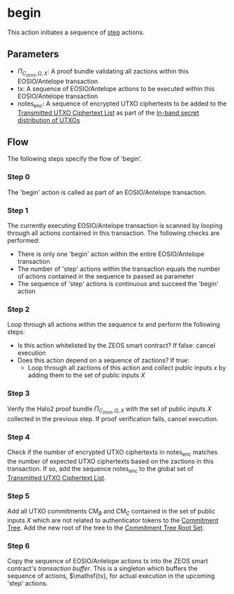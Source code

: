 # begin
This action initiates a sequence of [step](step.md) actions.

## Parameters
- $\Pi_{C_{zeos}, \Omega, X}$: A proof bundle validating all zactions within this EOSIO/Antelope transaction
- $\mathsf{tx}$: A sequence of EOSIO/Antelope actions to be executed within this EOSIO/Antelope transaction
- $\mathsf{notes_{enc}}$: A sequence of encrypted UTXO ciphertexts to be added to the [Transmitted UTXO Ciphertext List](../datasets.md#transmitted-utxo-ciphertext-list) as part of the [In-band secret distribution of UTXOs](../in-band.md#in-band-secret-distribution-of-utxos)

## Flow
The following steps specify the flow of 'begin'.

### Step 0
The 'begin' action is called as part of an EOSIO/Antelope transaction.

### Step 1
The currently executing EOSIO/Antelope transaction is scanned by looping through all actions contained in this transaction. The following checks are performed:
- There is only one 'begin' action within the entire EOSIO/Antelope transaction
- The number of 'step' actions within the transaction equals the number of actions contained in the sequence $\mathsf{tx}$ passed as parameter
- The sequence of 'step' actions is continuous and succeed the 'begin' action

### Step 2
Loop through all actions within the sequence $\mathsf{tx}$ and perform the following steps:
- Is this action whitelisted by the ZEOS smart contract? If $\mathsf{false}$: cancel execution
- Does this action depend on a sequence of zactions? If $\mathsf{true}$:
  - Loop through all zactions of this action and collect public inputs $x$ by adding them to the set of public inputs $X$

### Step 3
Verify the Halo2 proof bundle $\Pi_{C_{zeos}, \Omega, X}$ with the set of public inputs $X$ collected in the previous step. If proof verification fails, cancel execution.

### Step 4
Check if the number of encrypted UTXO ciphertexts in $\mathsf{notes_{enc}}$ matches the number of expected UTXO ciphertexts based on the zactions in this transaction. If so, add the sequence $\mathsf{notes_{enc}}$ to the global set of [Transmitted UTXO Ciphertext List](../datasets.md#transmitted-utxo-ciphertext-list).

### Step 5
Add all UTXO commitments $\mathsf{CM}_B$ and $\mathsf{CM}_C$ contained in the set of public inputs $X$ which are not related to authenticator tokens to the [Commitment Tree](../datasets.md#commitment-tree). Add the new root of the tree to the [Commitment Tree Root Set](../datasets.md#commitment-tree-root-set).

### Step 6
Copy the sequence of EOSIO/Antelope actions $\mathsf{tx}$ into the ZEOS smart contract's *transaction buffer*. This is a singleton which buffers the sequence of actions, $\mathsf{tx}, for actual execution in the upcoming 'step' actions.